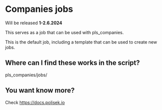 # Companies jobs
Will be released **1-2.6.2024**

This serves as a job that can be used with pls_companies.

This is the default job, including a template that can be used to create new jobs.

## Where can I find these works in the script?

pls_companies/jobs/


## You want know more?
Check https://docs.polisek.io
